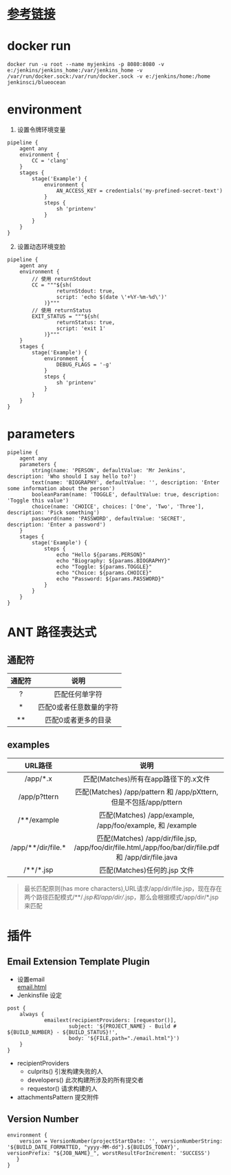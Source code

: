 # [参考链接](https://jenkins.io/zh/doc/tutorials/build-a-python-app-with-pyinstaller/)

# docker run
```docker
docker run -u root --name myjenkins -p 8080:8080 -v e:/jenkins/jenkins_home:/var/jenkins_home -v /var/run/docker.sock:/var/run/docker.sock -v e:/jenkins/home:/home  jenkinsci/blueocean
```

# environment
1. 设置令牌环境变量
```
pipeline {
    agent any
    environment { 
        CC = 'clang'
    }
    stages {
        stage('Example') {
            environment { 
                AN_ACCESS_KEY = credentials('my-prefined-secret-text') 
            }
            steps {
                sh 'printenv'
            }
        }
    }
}
```
2. 设置动态环境变脸
```
pipeline {
    agent any 
    environment {
        // 使用 returnStdout
        CC = """${sh(
                returnStdout: true,
                script: 'echo $(date \'+%Y-%m-%d\')'
            )}""" 
        // 使用 returnStatus
        EXIT_STATUS = """${sh(
                returnStatus: true,
                script: 'exit 1'
            )}"""
    }
    stages {
        stage('Example') {
            environment {
                DEBUG_FLAGS = '-g'
            }
            steps {
                sh 'printenv'
            }
        }
    }
}
```

# parameters
```
pipeline {
    agent any
    parameters {
        string(name: 'PERSON', defaultValue: 'Mr Jenkins', description: 'Who should I say hello to?')
        text(name: 'BIOGRAPHY', defaultValue: '', description: 'Enter some information about the person')
        booleanParam(name: 'TOGGLE', defaultValue: true, description: 'Toggle this value')
        choice(name: 'CHOICE', choices: ['One', 'Two', 'Three'], description: 'Pick something')
        password(name: 'PASSWORD', defaultValue: 'SECRET', description: 'Enter a password')
    }
    stages {
        stage('Example') {
            steps {
                echo "Hello ${params.PERSON}"
                echo "Biography: ${params.BIOGRAPHY}"
                echo "Toggle: ${params.TOGGLE}"
                echo "Choice: ${params.CHOICE}"
                echo "Password: ${params.PASSWORD}"
            }
        }
    }
}
```

# ANT 路径表达式
## 通配符
|通配符|说明|
|:-:|:-:|
|?|匹配任何单字符|
|*|匹配0或者任意数量的字符|
|**|匹配0或者更多的目录|
## examples
|URL路径|说明|
|:-:|:-:|
|/app/*.x|匹配(Matches)所有在app路径下的.x文件|
|/app/p?ttern|匹配(Matches) /app/pattern 和 /app/pXttern,但是不包括/app/pttern|
|/**/example|匹配(Matches) /app/example, /app/foo/example, 和 /example|
|/app/**/dir/file.*|匹配(Matches) /app/dir/file.jsp, /app/foo/dir/file.html,/app/foo/bar/dir/file.pdf和 /app/dir/file.java|
|/**/*.jsp|匹配(Matches)任何的.jsp 文件|
> 最长匹配原则(has more characters),URL请求/app/dir/file.jsp，现在存在两个路径匹配模式/**/*.jsp和/app/dir/*.jsp，那么会根据模式/app/dir/*.jsp来匹配


# 插件
## Email Extension Template Plugin
+ 设置email  
[email.html](./email.html)
+ Jenkinsfile 设定
```
post {
    always {
            emailext(recipientProviders: [requestor()],
                    subject: '${PROJECT_NAME} - Build # ${BUILD_NUMBER} - ${BUILD_STATUS}!', 
                    body: '${FILE,path="./email.html"}')
    }
}
```
+ recipientProviders
    * culprits() 引发构建失败的人
    * developers()  此次构建所涉及的所有提交者
    * requestor() 请求构建的人
+ attachmentsPattern 提交附件

## Version Number
```
environment {
    version = VersionNumber(projectStartDate: '', versionNumberString: '${BUILD_DATE_FORMATTED, "yyyy-MM-dd"}.${BUILDS_TODAY}', versionPrefix: "${JOB_NAME}_", worstResultForIncrement: 'SUCCESS')
   }
}
```

